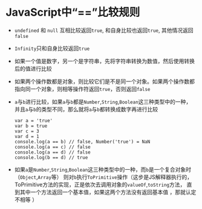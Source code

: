# JavaScript中“==”比较规则

- `undefined` 和 `null` 互相比较返回`true`, 和自身比较也返回`true`, 其他情况返回`false`

- `Infinity`只和自身比较返回`true`

- 如果一个值是数字，另一个是字符串，先将字符串转换为数值，然后使用转换后的值进行比较

- 如果两个操作数都是对象，则比较它们是不是同一个对象。如果两个操作数都指向同一个对象，则相等操作符返回`true`，否则返回`false`

- `a`与`b`进行比较，如果`a`与`b`都是`Number`,`String`,`Boolean`这三种类型中的一种，并且`a`与`b`的类型不同，那么就将`a`与`b`都转换成数字再进行比较

  ```
  var a = 'true'
  var b = true
  var c = 3
  var d = 1
  console.log(a == b) // false, Number('true') = NaN
  console.log(a == c) // false 
  console.log(a == d) // false
  console.log(b == d) // true
  ```

- 如果`a`是`Number`,`String`,`Boolean`这三种类型中的一种，而`b`是一个复合对象时（`Object`,`Array`等） 
则对`b`执行`ToPrimitive`操作（这步是JS解释器执行的，ToPrimitive方法的实现，正是依次去调用对象的`valueOf`,`toString`方法，
直到其中一个方法返回一个基本值，如果这两个方法没有返回基本值 ，那就认定不相等 ）
 